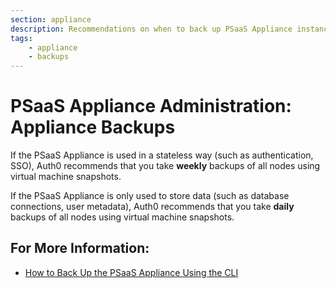 ```yaml
---
section: appliance
description: Recommendations on when to back up PSaaS Appliance instances
tags:
    - appliance
    - backups
---
```


# PSaaS Appliance Administration: Appliance Backups

If the PSaaS Appliance is used in a stateless way (such as authentication, SSO), Auth0 recommends that you take **weekly** backups of all nodes using virtual machine snapshots.

If the PSaaS Appliance is only used to store data (such as database connections, user metadata), Auth0 recommends that you take **daily** backups of all nodes using virtual machine snapshots.

## For More Information:
-  [How to Back Up the PSaaS Appliance Using the CLI](/appliance/cli/backing-up-the-appliance)

